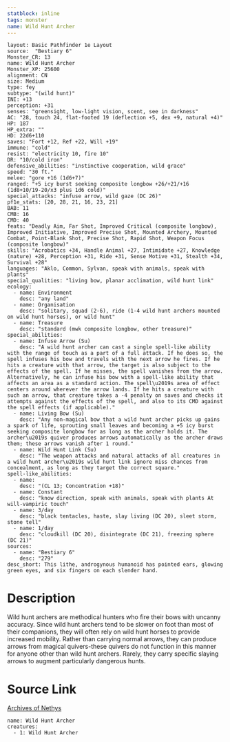 ```yaml
---
statblock: inline
tags: monster
name: Wild Hunt Archer
---
```

```statblock
layout: Basic Pathfinder 1e Layout
source:  "Bestiary 6"
Monster_CR: 13
name: Wild Hunt Archer
Monster_XP: 25600
alignment: CN
size: Medium
type: fey
subtype: "(wild hunt)"
INI: +13
perception: +31
senses: "greensight, low-light vision, scent, see in darkness"
AC: "28, touch 24, flat-footed 19 (deflection +5, dex +9, natural +4)"
HP: 187
HP_extra: ""
HD: 22d6+110
saves: "Fort +12, Ref +22, Will +19"
immune: "cold"
resist: "electricity 10, fire 10"
DR: "10/cold iron"
defensive_abilities: "instinctive cooperation, wild grace"
speed: "30 ft."
melee: "gore +16 (1d6+7)"
ranged: "+5 icy burst seeking composite longbow +26/+21/+16 (1d8+10/19-20/x3 plus 1d6 cold)"
special_attacks: "infuse arrow, wild gaze (DC 26)"
pf1e_stats: [20, 28, 21, 16, 23, 21]
BAB: 11
CMB: 16
CMD: 40
feats: "Deadly Aim, Far Shot, Improved Critical (composite longbow), Improved Initiative, Improved Precise Shot, Mounted Archery, Mounted Combat, Point-Blank Shot, Precise Shot, Rapid Shot, Weapon Focus (composite longbow)"
skills: "Acrobatics +34, Handle Animal +27, Intimidate +27, Knowledge (nature) +28, Perception +31, Ride +31, Sense Motive +31, Stealth +34, Survival +28"
languages: "Aklo, Common, Sylvan, speak with animals, speak with plants"
special_qualities: "living bow, planar acclimation, wild hunt link"
ecology:
  - name: Environment
    desc: "any land"
  - name: Organisation
    desc: "solitary, squad (2-6), ride (1-4 wild hunt archers mounted on wild hunt horses), or wild hunt"
  - name: Treasure
    desc: "standard (mwk composite longbow, other treasure)"
special_abilities:
  - name: Infuse Arrow (Su)
    desc: "A wild hunt archer can cast a single spell-like ability with the range of touch as a part of a full attack. If he does so, the spell infuses his bow and travels with the next arrow he fires. If he hits a creature with that arrow, the target is also subject to the effects of the spell. If he misses, the spell vanishes from the arrow. Alternatively, he can infuse his bow with a spell-like ability that affects an area as a standard action. The spell\u2019s area of effect centers around wherever the arrow lands. If he hits a creature with such an arrow, that creature takes a -4 penalty on saves and checks it attempts against the effects of the spell, and also to its CMD against the spell effects (if applicable)."
  - name: Living Bow (Su)
    desc: "Any non-magical bow that a wild hunt archer picks up gains a spark of life, sprouting small leaves and becoming a +5 icy burst seeking composite longbow for as long as the archer holds it. The archer\u2019s quiver produces arrows automatically as the archer draws them; these arrows vanish after 1 round."
  - name: Wild Hunt Link (Su)
    desc: "The weapon attacks and natural attacks of all creatures in a wild hunt archer\u2019s wild hunt link ignore miss chances from concealment, as long as they target the correct square."
spell-like_abilities:
  - name:
    desc: "(CL 13; Concentration +18)"
  - name: Constant
    desc: "know direction, speak with animals, speak with plants At will-vampiric touch"
  - name: 3/day
    desc: "black tentacles, haste, slay living (DC 20), sleet storm, stone tell"
  - name: 1/day
    desc: "cloudkill (DC 20), disintegrate (DC 21), freezing sphere (DC 21)"
sources:
  - name: "Bestiary 6"
    desc: "279"
desc_short: This lithe, androgynous humanoid has pointed ears, glowing green eyes, and six fingers on each slender hand.
```
# Description
Wild hunt archers are methodical hunters who fire their bows with uncanny accuracy. Since wild hunt archers tend to be slower on foot than most of their companions, they will often rely on wild hunt horses to provide increased mobility. Rather than carrying normal arrows, they can produce arrows from magical quivers-these quivers do not function in this manner for anyone other than wild hunt archers. Rarely, they carry specific slaying arrows to augment particularly dangerous hunts.
# Source Link
[Archives of Nethys](https://aonprd.com/MonsterDisplay.aspx?ItemName=Wild%20Hunt%20Archer)
```encounter-table
name: Wild Hunt Archer
creatures:
  - 1: Wild Hunt Archer
```
